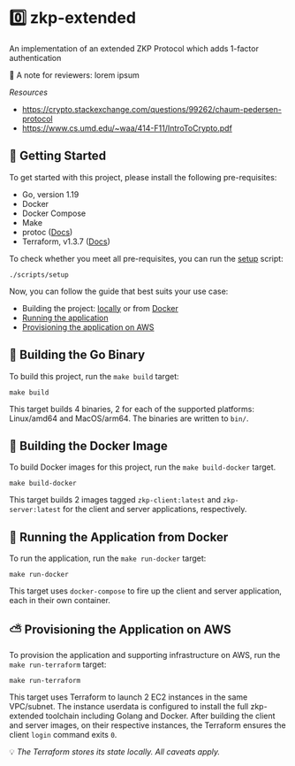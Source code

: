 # :zero: zkp-extended

An implementation of an extended ZKP Protocol which adds 1-factor authentication

:notebook: A note for reviewers: lorem ipsum

*Resources*

* https://crypto.stackexchange.com/questions/99262/chaum-pedersen-protocol
* https://www.cs.umd.edu/~waa/414-F11/IntroToCrypto.pdf

## :hatching_chick: Getting Started

To get started with this project, please install the following pre-requisites:

* Go, version 1.19
* Docker
* Docker Compose
* Make
* protoc ([Docs](https://grpc.io/docs/protoc-installation/))
* Terraform, v1.3.7 ([Docs](https://developer.hashicorp.com/terraform/downloads))

To check whether you meet all pre-requisites, you can run the
[setup](./scripts/setup) script:

```
./scripts/setup
```

Now, you can follow the guide that best suits your use case:

* Building the project: [locally](#beaver-building-the-go-binary) or from [Docker](#whale-building-the-docker-image)
* [Running the application](#whale-running-the-application-from-docker)
* [Provisioning the application on AWS](#partly_sunny-provisioning-the-application-on-aws)

## :beaver: Building the Go Binary

To build this project, run the `make build` target:

```
make build
```

This target builds 4 binaries, 2 for each of the supported platforms:
Linux/amd64 and MacOS/arm64. The binaries are written to `bin/`.

## :whale: Building the Docker Image

To build Docker images for this project, run the `make build-docker` target.

```
make build-docker
```

This target builds 2 images tagged `zkp-client:latest` and `zkp-server:latest`
for the client and server applications, respectively.

## :whale: Running the Application from Docker

To run the application, run the `make run-docker` target:

```
make run-docker
```

This target uses `docker-compose` to fire up the client and server application,
each in their own container.

## :partly_sunny: Provisioning the Application on AWS

To provision the application and supporting infrastructure on AWS, run the `make
run-terraform` target:

```
make run-terraform
```

This target uses Terraform to launch 2 EC2 instances in the same VPC/subnet. The
instance userdata is configured to install the full zkp-extended toolchain
including Golang and Docker. After building the client and server images, on
their respective instances, the Terraform ensures the client `login` command
exits `0`.

:bulb: _The Terraform stores its state locally. All caveats apply._
